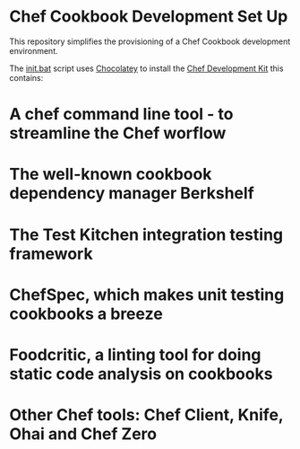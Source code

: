 # Chef Cookbook Development Set Up 
This repository simplifies the provisioning of a Chef Cookbook development environment.

The [init.bat](init.bat) script uses [Chocolatey](https://chocolatey.org/) to install the [Chef Development Kit](https://downloads.chef.io/chef-dk/) this contains:

# A chef command line tool - to streamline the Chef worflow
# The well-known cookbook dependency manager Berkshelf
# The Test Kitchen integration testing framework
# ChefSpec, which makes unit testing cookbooks a breeze
# Foodcritic, a linting tool for doing static code analysis on cookbooks
# Other Chef tools: Chef Client, Knife, Ohai and Chef Zero
